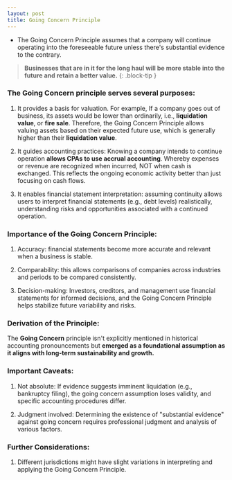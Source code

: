 ```yaml
---
layout: post
title: Going Concern Principle
--- 
```


- The Going Concern Principle assumes that a company will continue operating into the foreseeable future unless there's substantial evidence to the contrary.

> **Businesses that are in it for the long haul will be more stable into the future and retain a better value.**
{: .block-tip }

### The Going Concern principle serves several purposes:

1. It provides a basis for valuation. For example, If a company goes out of business, its assets would be lower than ordinarily, i.e., **liquidation value**, or **fire sale**. Therefore, the Going Concern Principle allows valuing assets based on their expected future use, which is generally higher than their **liquidation value**.

1. It guides accounting practices: Knowing a company intends to continue operation **allows CPAs to use accrual accounting**. Whereby expenses or revenue are recognized when incurred, NOT when cash is exchanged. This reflects the ongoing economic activity better than just focusing on cash flows.

1. It enables financial statement interpretation: assuming continuity allows users to interpret financial statements (e.g., debt levels) realistically, understanding risks and opportunities associated with a continued operation.

### Importance of the Going Concern Principle:

1. Accuracy: financial statements become more accurate and relevant when a business is stable.

1. Comparability: this allows comparisons of companies across industries and periods to be compared consistently.

1. Decision-making: Investors, creditors, and management use financial statements for informed decisions, and the Going Concern Principle helps stabilize future variability and risks.

### Derivation of the Principle:

The **Going Concern** principle isn't explicitly mentioned in historical accounting pronouncements but **emerged as a foundational assumption as it aligns with long-term sustainability and growth.**

### Important Caveats:

1. Not absolute: If evidence suggests imminent liquidation (e.g., bankruptcy filing), the going concern assumption loses validity, and specific accounting procedures differ.

1. Judgment involved: Determining the existence of "substantial evidence" against going concern requires professional judgment and analysis of various factors.

### Further Considerations:

1. Different jurisdictions might have slight variations in interpreting and applying the Going Concern Principle.
